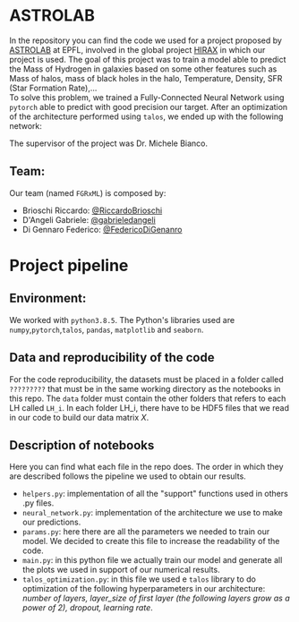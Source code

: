 # ASTROLAB
In the repository you can find the code we used for a project proposed by [ASTROLAB](https://www.epfl.ch/labs/lastro/) at EPFL, involved in the global project [HIRAX](https://hirax.ukzn.ac.za/) in which our project is used. The goal of this project was to train a model able to predict the Mass of Hydrogen in galaxies based on some other features such as Mass of halos, mass of black holes in the halo, Temperature, Density, SFR (Star Formation Rate),...  
To solve this problem, we trained a Fully-Connected Neural Network using `pytorch` able to predict with good precision our target. After an optimization of the architecture performed using `talos`,  we ended up with the following network:

The supervisor of the project was Dr. Michele Bianco.

## Team:
Our team (named `FGRxML`) is composed by:  
- Brioschi Riccardo: [@RiccardoBrioschi](https://github.com/RiccardoBrioschi)  
- D'Angeli Gabriele: [@gabrieledangeli](https://github.com/gabrieledangeli)  
- Di Gennaro Federico: [@FedericoDiGenanro](https://github.com/FedericoDiGennaro)  

# Project pipeline

## Environment:
We worked with `python3.8.5`. The Python's libraries used are `numpy`,`pytorch`,`talos`, `pandas`, `matplotlib` and `seaborn`.

## Data and reproducibility of the code
For the code reproducibility, the datasets must be placed in a folder called `?????????` that must be in the same working directory as the notebooks in this repo. The `data` folder must contain the other folders that refers to each LH called `LH_i`. In each folder LH_i, there have to be HDF5 files that we read in our code to build our data matrix $X$.

## Description of notebooks
Here you can find what each file in the repo does. The order in which they are described follows the pipeline we used to obtain our results.
- `helpers.py`: implementation of  all the "support" functions used in others .py files.
- `neural_network.py`: implementation of the architecture we use to make our predictions.
- `params.py`:  here there are all the parameters we needed to train our model. We decided to create this file to increase the readability of the code.
- `main.py`: in this python file we actually train our model and generate all the plots we used in support of our numerical results.
- `talos_optimization.py`: in this file we used e `talos` library to do optimization of the following hyperparameters in our architecture: *number of layers, layer_size of first layer (the following layers grow as a power of 2), dropout, learning rate*.  


